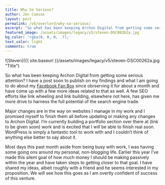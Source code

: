 ```yaml
---
title: Why So Serious?
author: Jon Cuevas
layout: post
permalink: /v5/overlord/why-so-serious/
excerpt: "So what has been keeping Archon Digital from getting some serious attention? I have a post soon to publish on my findings and what I am going to do about my Facebook Fan Box since obrserving it for about a month and have come up with a few more ideas related to that as well. A few SEO efforts like link wheeling and link building, elsewhere not here, has given me more drive to harness the full potential of the search engine trade."
featured_image: /assets/images/legacy/v5/steven-DSC00262a.jpg
bg_color: 'rgba(0, 0, 0, .7);'
text_color: light
comments: true
---
```


![Steven]({{ site.baseurl }}/assets/images/legacy/v5/steven-DSC00262a.jpg "Title")

So what has been keeping Archon Digital from getting some serious attention? I have a post soon to publish on my findings and what I am going to do about my [Facebook Fan Box](http://archondigital.com/internet/social-networks/facebook-social-networks-internet/facebook-fan-page-and-fan-box-a-sucker-for-widgets/) since obrserving it for about a month and have come up with a few more ideas related to that as well. A few SEO efforts like link wheeling and link building, elsewhere not here, has given me more drive to harness the full potential of the search engine trade.

Major changes are in the way on websites I manage in my work and I promised myself to finish them all before updating or making any changes to Archon Digital. I’m currently building a portfolio section over there at (link to be given soon) work and is excited that I will be able to finish real soon. WordPress is simply a fantastic tool to work with and I couldn’t think of anything else better to say about it.

Most days this past month aside from being busy with work, I was having some going ons around my personal, non-blogging life. Earlier this year I’ve made this silent goal of how much money I should be making passively within the year and have taken steps to getting closer to that goal. I have shared my ideas, albeit roughly with a friend and he seems interested in my proposition. We will see how this goes as I am overtly confident of success of this venture.
